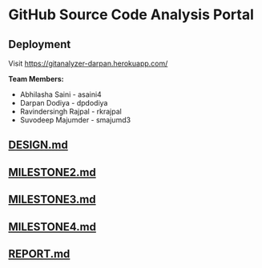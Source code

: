 
# GitHub Source Code Analysis Portal 

## Deployment
Visit https://gitanalyzer-darpan.herokuapp.com/

**Team Members:**
 - Abhilasha Saini - asaini4
 - Darpan Dodiya - dpdodiya
 - Ravindersingh Rajpal - rkrajpal
 - Suvodeep Majumder - smajumd3
 
## [DESIGN.md](https://github.ncsu.edu/dpdodiya/csc510-project/blob/master/DESIGN.md)

## [MILESTONE2.md](https://github.ncsu.edu/dpdodiya/csc510-project/blob/master/MILESTONE2.md)

## [MILESTONE3.md](https://github.ncsu.edu/dpdodiya/csc510-project/blob/master/MILESTONE3.md)

## [MILESTONE4.md](https://github.ncsu.edu/dpdodiya/csc510-project/blob/master/MILESTONE4.md)

## [REPORT.md](https://github.ncsu.edu/dpdodiya/csc510-project/blob/master/REPORT.md)


